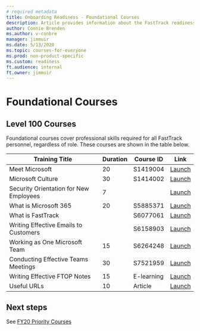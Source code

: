 ```yaml
---
# required metadata 
title: Onboarding Readiness - Foundational Courses
description: Article provides information about the FastTrack readiness education curriculum.
author: Connie Brenden
ms.author: v-conbre
manager: jimmuir
ms.date: 5/13/2020
ms.topic: courses-for-everyone
ms.prod: non-product-specific
ms.custom: readiness
ft.audience: internal
ft.owner: jimmuir
---
```


# Foundational Courses

## Level 100 Courses

Foundational courses cover professional skills required for all FastTrack personnel, regardless of role. These courses are shown in the table below.

|Training Title |Duration | Course ID |Link |
|---------|---------|-------|------|
|Meet Microsoft  |20 |S1419004         |[Launch](https://aka.ms/AA7mws2)|
|Microsoft Culture |30  |S1414002         |[Launch](https://aka.ms/AA7n4ja)|
|Security Orientation for New Employees |7 |  |[Launch](https://msit.microsoftstream.com/video/32bf17b8-ea38-436e-b14f-b8ac23b9fd79)  |
|What is Microsoft 365 |20  |S5885371         |[Launch](https://aka.ms/AA834vf)
|What is FastTrack | |S6077061  |[Launch](https://learn.microsoft.com/activity/S6077061/launch#/)
|Writing Effective Emails to Customers | |S6158903 |[Launch](https://learn.microsoft.com/activity/S6158903/launch/) |
|Working as One Microsoft Team |15 |S6264248 |[Launch](https://learn.microsoft.com/activity/S6264248/launch) |
|Conducting Effective Teams Meetings |30 |S7521959 |[Launch](https://learn.microsoft.com/activity/S7521959/launch#/) |
|Writing Effective FTOP Notes |15 |E-learning |[Launch](https://aka.ms/AA7n51a) |
|Useful URLs |10  |Article         |[Launch](../useful-urls/index.md)|

## Next steps

See [FY20 Priority Courses](fy20-priority-courses.md)
